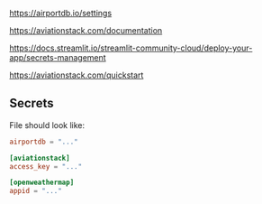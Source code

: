 https://airportdb.io/settings

https://aviationstack.com/documentation

https://docs.streamlit.io/streamlit-community-cloud/deploy-your-app/secrets-management

https://aviationstack.com/quickstart

## Secrets

File should look like:

```toml
airportdb = "..."

[aviationstack]
access_key = "..."

[openweathermap]
appid = "..."
```
